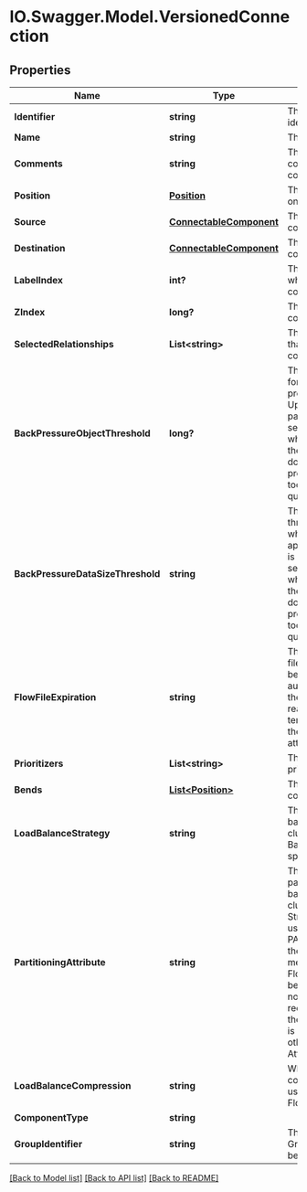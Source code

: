 # IO.Swagger.Model.VersionedConnection
## Properties

Name | Type | Description | Notes
------------ | ------------- | ------------- | -------------
**Identifier** | **string** | The component&#39;s unique identifier | [optional] 
**Name** | **string** | The component&#39;s name | [optional] 
**Comments** | **string** | The user-supplied comments for the component | [optional] 
**Position** | [**Position**](Position.md) | The component&#39;s position on the graph | [optional] 
**Source** | [**ConnectableComponent**](ConnectableComponent.md) | The source of the connection. | [optional] 
**Destination** | [**ConnectableComponent**](ConnectableComponent.md) | The destination of the connection. | [optional] 
**LabelIndex** | **int?** | The index of the bend point where to place the connection label. | [optional] 
**ZIndex** | **long?** | The z index of the connection. | [optional] 
**SelectedRelationships** | **List&lt;string&gt;** | The selected relationship that comprise the connection. | [optional] 
**BackPressureObjectThreshold** | **long?** | The object count threshold for determining when back pressure is applied. Updating this value is a passive change in the sense that it won&#39;t impact whether existing files over the limit are affected but it does help feeder processors to stop pushing too much into this work queue. | [optional] 
**BackPressureDataSizeThreshold** | **string** | The object data size threshold for determining when back pressure is applied. Updating this value is a passive change in the sense that it won&#39;t impact whether existing files over the limit are affected but it does help feeder processors to stop pushing too much into this work queue. | [optional] 
**FlowFileExpiration** | **string** | The amount of time a flow file may be in the flow before it will be automatically aged out of the flow. Once a flow file reaches this age it will be terminated from the flow the next time a processor attempts to start work on it. | [optional] 
**Prioritizers** | **List&lt;string&gt;** | The comparators used to prioritize the queue. | [optional] 
**Bends** | [**List&lt;Position&gt;**](Position.md) | The bend points on the connection. | [optional] 
**LoadBalanceStrategy** | **string** | The Strategy to use for load balancing data across the cluster, or null, if no Load Balance Strategy has been specified. | [optional] 
**PartitioningAttribute** | **string** | The attribute to use for partitioning data as it is load balanced across the cluster. If the Load Balance Strategy is configured to use PARTITION_BY_ATTRIBUTE, the value returned by this method is the name of the FlowFile Attribute that will be used to determine which node in the cluster should receive a given FlowFile. If the Load Balance Strategy is unset or is set to any other value, the Partitioning Attribute has no effect. | [optional] 
**LoadBalanceCompression** | **string** | Whether or not compression should be used when transferring FlowFiles between nodes | [optional] 
**ComponentType** | **string** |  | [optional] 
**GroupIdentifier** | **string** | The ID of the Process Group that this component belongs to | [optional] 

[[Back to Model list]](../README.md#documentation-for-models) [[Back to API list]](../README.md#documentation-for-api-endpoints) [[Back to README]](../README.md)

